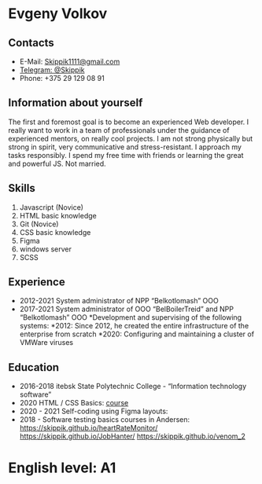 # Evgeny Volkov

## Contacts
* E-Mail: <Skippik1111@gmail.com>
* [Telegram: @Skippik](https://t.me/skippik)
* Phone: +375 29 129 08 91

## Information about yourself
The first and foremost goal is to become an experienced Web developer. I really want to work in a team of professionals under the guidance of experienced mentors, on really cool projects. 
I am not strong physically but strong in spirit, very communicative and stress-resistant. I approach my tasks responsibly. I spend my free time with friends or learning the great and powerful JS. Not married.

## Skills
1. Javascript (Novice)
2. HTML basic knowledge
3. Git (Novice)
4. CSS basic knowledge
5. Figma
6. windows server
7. SCSS



## Experience
* 2012-2021 System administrator of NPP “Belkotlomash” ООО
* 2017-2021 System administrator of ООО “BelBoilerTreid” and NPP “Belkotlomash” ООО
*Development and supervising of the following systems:
*2012: Since 2012, he created the entire infrastructure of the enterprise from scratch
*2020: Configuring and maintaining a cluster of VMWare viruses


## Education
* 2016-2018 itebsk State Polytechnic College - “Information technology software”
* 2020 HTML / CSS Basics: 
[course](https://www.codecademy.com/users/6086549107/achievements)
* 2020 - 2021 Self-coding using Figma layouts:
* 2018 - Software testing basics courses in Andersen:
https://skippik.github.io/heartRateMonitor/
https://skippik.github.io/JobHanter/
https://skippik.github.io/venom_2

# English level: A1